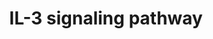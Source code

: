 ---
annotations:
- id: PW:0000968
  parent: signaling pathway
  type: Pathway Ontology
  value: interleukin-3 signaling pathway
- id: PW:0000512
  parent: signaling pathway
  type: Pathway Ontology
  value: Interleukin mediated signaling pathway
authors:
- A.Pandey
- MaintBot
- Khanspers
- MartijnVanIersel
- NetPath
- Christine Chichester
- Mkutmon
- L Dupuis
- Egonw
- Eweitz
description: 'Interleukin 3 (IL-3) is a potent growth factor belonging to the super
  family of cytokines. IL-3 is a 20- 32kDa glycoprotein involved in the process of
  hematopoiesis. It is involved in the proliferation and differentiation of pleuripotent
  hematopoietic stem cells, progenitor cells and their mature progeny. IL-3 is a growth
  factor for B lymphocytes. It also activates monocytes and augments survival and
  propagation of mast cells, eosinophils and stromal cells. IL-3 is secreted predominantly
  by activated T lymphocytes in response to immunological stimuli and to a lesser
  extent by mast cells and eosinophils. IL-3 exerts influence on different biological
  activities, primarily hematopoiesis by associating with the IL-3 receptor. This
  receptor is a heterodimeric complex and consists of an alpha chain- IL3RA and a
  beta chain CSF2RB, shared with the receptors for granulocyte macrophage colony stimulating
  factor and Interleukin-5. When IL-3 binds to CSF2RB receptor, adapter proteins like
  SHC1, GRB2 and SOS1 are recruited to activate HRAS. HRAS stimulates RAF1 which further
  activates MAP2K1 and finally MAPK1 and MAPK3. The signals generated through this
  pathway are then transmitted to the nucleus leading to the activation of various
  transcription factors such as JUN and FOS which are involved in the regulation of
  cell growth and differentiation. IL-3 mediated activation of HRAS also inhibits
  apoptosis through phosphatidyl inositol 3 kinase/ AKT pathway. The activation of
  AKT1 in response to IL-3 stimulation leads to the phosphorylation of the apoptotic
  regulator, BCL2-associated agonist of cell death (BAD), its binding to 14-3-3 and
  sequestration into the cytoplasm. IL-3 stimulation activates Janus kinase 2 (JAK2)
  by its phosphorylation. JAK2 in turn phosphorylates signal transducer and activator
  of transcription 5A and 5B. These translocate to the nucleus, serving the purpose
  of transcription factor for early genes as well as a feedback inhibitor of the JAK-STAT
  pathway. IL-3, in addition, is known to activate various tyrosine kinases such as
  LYN, FYN, SRC, SYK, TEC1 and HCK. The interactions and intersections between canonical
  and noncanonical IL-3 signaling systems are depicted in the pathway map.   Please
  access this pathway at [http://www.netpath.org/netslim/IL_3_pathway.html NetSlim]
  database.  If you use this pathway, please cite following paper: Kandasamy, K.,
  Mohan, S. S., Raju, R., Keerthikumar, S., Kumar, G. S. S., Venugopal, A. K., Telikicherla,
  D., Navarro, J. D., Mathivanan, S., Pecquet, C., Gollapudi, S. K., Tattikota, S.
  G., Mohan, S., Padhukasahasram, H., Subbannayya, Y., Goel, R., Jacob, H. K. C.,
  Zhong, J., Sekhar, R., Nanjappa, V., Balakrishnan, L., Subbaiah, R., Ramachandra,
  Y. L., Rahiman, B. A., Prasad, T. S. K., Lin, J., Houtman, J. C. D., Desiderio,
  S., Renauld, J., Constantinescu, S. N., Ohara, O., Hirano, T., Kubo, M., Singh,
  S., Khatri, P., Draghici, S., Bader, G. D., Sander, C., Leonard, W. J. and Pandey,
  A. (2010). NetPath: A public resource of curated signal transduction pathways. <i>Genome
  Biology</i>. 11:R3.'
last-edited: 2021-12-22
organisms:
- Homo sapiens
redirect_from:
- /index.php/Pathway:WP286
- /instance/WP286
revision: null
schema-jsonld:
- '@context': https://schema.org/
  '@id': https://wikipathways.github.io/pathways/WP286.html
  '@type': Dataset
  creator:
    '@type': Organization
    name: WikiPathways
  description: 'Interleukin 3 (IL-3) is a potent growth factor belonging to the super
    family of cytokines. IL-3 is a 20- 32kDa glycoprotein involved in the process
    of hematopoiesis. It is involved in the proliferation and differentiation of pleuripotent
    hematopoietic stem cells, progenitor cells and their mature progeny. IL-3 is a
    growth factor for B lymphocytes. It also activates monocytes and augments survival
    and propagation of mast cells, eosinophils and stromal cells. IL-3 is secreted
    predominantly by activated T lymphocytes in response to immunological stimuli
    and to a lesser extent by mast cells and eosinophils. IL-3 exerts influence on
    different biological activities, primarily hematopoiesis by associating with the
    IL-3 receptor. This receptor is a heterodimeric complex and consists of an alpha
    chain- IL3RA and a beta chain CSF2RB, shared with the receptors for granulocyte
    macrophage colony stimulating factor and Interleukin-5. When IL-3 binds to CSF2RB
    receptor, adapter proteins like SHC1, GRB2 and SOS1 are recruited to activate
    HRAS. HRAS stimulates RAF1 which further activates MAP2K1 and finally MAPK1 and
    MAPK3. The signals generated through this pathway are then transmitted to the
    nucleus leading to the activation of various transcription factors such as JUN
    and FOS which are involved in the regulation of cell growth and differentiation.
    IL-3 mediated activation of HRAS also inhibits apoptosis through phosphatidyl
    inositol 3 kinase/ AKT pathway. The activation of AKT1 in response to IL-3 stimulation
    leads to the phosphorylation of the apoptotic regulator, BCL2-associated agonist
    of cell death (BAD), its binding to 14-3-3 and sequestration into the cytoplasm.
    IL-3 stimulation activates Janus kinase 2 (JAK2) by its phosphorylation. JAK2
    in turn phosphorylates signal transducer and activator of transcription 5A and
    5B. These translocate to the nucleus, serving the purpose of transcription factor
    for early genes as well as a feedback inhibitor of the JAK-STAT pathway. IL-3,
    in addition, is known to activate various tyrosine kinases such as LYN, FYN, SRC,
    SYK, TEC1 and HCK. The interactions and intersections between canonical and noncanonical
    IL-3 signaling systems are depicted in the pathway map.   Please access this pathway
    at [http://www.netpath.org/netslim/IL_3_pathway.html NetSlim] database.  If you
    use this pathway, please cite following paper: Kandasamy, K., Mohan, S. S., Raju,
    R., Keerthikumar, S., Kumar, G. S. S., Venugopal, A. K., Telikicherla, D., Navarro,
    J. D., Mathivanan, S., Pecquet, C., Gollapudi, S. K., Tattikota, S. G., Mohan,
    S., Padhukasahasram, H., Subbannayya, Y., Goel, R., Jacob, H. K. C., Zhong, J.,
    Sekhar, R., Nanjappa, V., Balakrishnan, L., Subbaiah, R., Ramachandra, Y. L.,
    Rahiman, B. A., Prasad, T. S. K., Lin, J., Houtman, J. C. D., Desiderio, S., Renauld,
    J., Constantinescu, S. N., Ohara, O., Hirano, T., Kubo, M., Singh, S., Khatri,
    P., Draghici, S., Bader, G. D., Sander, C., Leonard, W. J. and Pandey, A. (2010).
    NetPath: A public resource of curated signal transduction pathways. <i>Genome
    Biology</i>. 11:R3.'
  keywords:
  - AKT1
  - BAD
  - BCL2
  - BCL2L1
  - CBL
  - CCR3
  - CD69
  - CD86
  - CRKL
  - CSF2RB
  - ENPP3
  - FOS
  - FYN
  - GAB2
  - GRB2
  - HCK
  - HRAS
  - IL3
  - IL3RA
  - IL5RA
  - IL8
  - INPP5D
  - JAK1
  - JAK2
  - JUN
  - LYN
  - MAP2K1
  - MAPK1
  - MAPK3
  - MAPK8
  - PIK3CD
  - PIK3R1
  - PIK3R2
  - PRKACA
  - PTPN11
  - PTPN6
  - RAF1
  - RAPGEF1
  - SHC1
  - SOS1
  - SRC
  - STAT3
  - STAT5A
  - STAT5B
  - SYK
  - TEC1
  - TGFB1
  - VAV1
  - YWHAB
  - YWHAQ
  license: CC0
  name: IL-3 signaling pathway
seo: CreativeWork
title: IL-3 signaling pathway
wpid: WP286
---